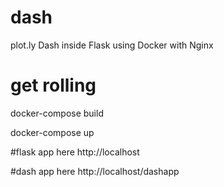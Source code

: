 # dash
plot.ly Dash inside Flask using Docker with Nginx

# get rolling
docker-compose build

docker-compose up

#flask app here
http://localhost

#dash app here
http://localhost/dashapp
